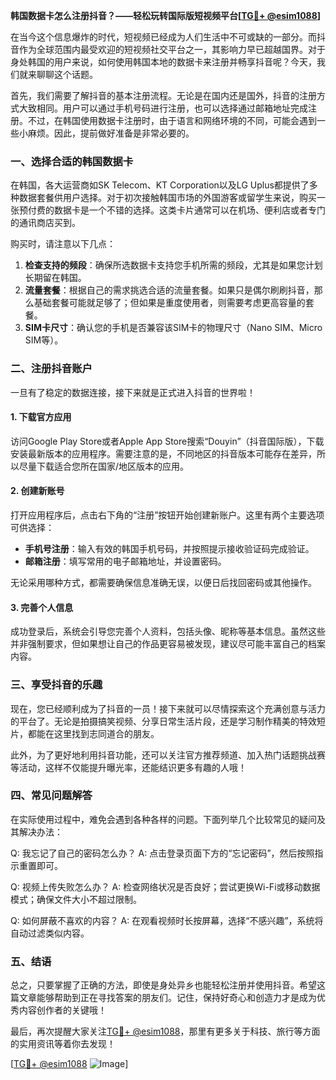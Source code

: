 **韩国数据卡怎么注册抖音？——轻松玩转国际版短视频平台[[TG💪+ @esim1088](https://t.me/s/esim1088)]**

在当今这个信息爆炸的时代，短视频已经成为人们生活中不可或缺的一部分。而抖音作为全球范围内最受欢迎的短视频社交平台之一，其影响力早已超越国界。对于身处韩国的用户来说，如何使用韩国本地的数据卡来注册并畅享抖音呢？今天，我们就来聊聊这个话题。

首先，我们需要了解抖音的基本注册流程。无论是在国内还是国外，抖音的注册方式大致相同。用户可以通过手机号码进行注册，也可以选择通过邮箱地址完成注册。不过，在韩国使用数据卡注册时，由于语言和网络环境的不同，可能会遇到一些小麻烦。因此，提前做好准备是非常必要的。

### **一、选择合适的韩国数据卡**

在韩国，各大运营商如SK Telecom、KT Corporation以及LG Uplus都提供了多种数据套餐供用户选择。对于初次接触韩国市场的外国游客或留学生来说，购买一张预付费的数据卡是一个不错的选择。这类卡片通常可以在机场、便利店或者专门的通讯商店买到。

购买时，请注意以下几点：
1. **检查支持的频段**：确保所选数据卡支持您手机所需的频段，尤其是如果您计划长期留在韩国。
2. **流量套餐**：根据自己的需求挑选合适的流量套餐。如果只是偶尔刷刷抖音，那么基础套餐可能就足够了；但如果是重度使用者，则需要考虑更高容量的套餐。
3. **SIM卡尺寸**：确认您的手机是否兼容该SIM卡的物理尺寸（Nano SIM、Micro SIM等）。

### **二、注册抖音账户**

一旦有了稳定的数据连接，接下来就是正式进入抖音的世界啦！

#### **1. 下载官方应用**
访问Google Play Store或者Apple App Store搜索“Douyin”（抖音国际版），下载安装最新版本的应用程序。需要注意的是，不同地区的抖音版本可能存在差异，所以尽量下载适合您所在国家/地区版本的应用。

#### **2. 创建新账号**
打开应用程序后，点击右下角的“注册”按钮开始创建新账户。这里有两个主要选项可供选择：
- **手机号注册**：输入有效的韩国手机号码，并按照提示接收验证码完成验证。
- **邮箱注册**：填写常用的电子邮箱地址，并设置密码。

无论采用哪种方式，都需要确保信息准确无误，以便日后找回密码或其他操作。

#### **3. 完善个人信息**
成功登录后，系统会引导您完善个人资料，包括头像、昵称等基本信息。虽然这些并非强制要求，但如果想让自己的作品更容易被发现，建议尽可能丰富自己的档案内容。

### **三、享受抖音的乐趣**

现在，您已经顺利成为了抖音的一员！接下来就可以尽情探索这个充满创意与活力的平台了。无论是拍摄搞笑视频、分享日常生活片段，还是学习制作精美的特效短片，都能在这里找到志同道合的朋友。

此外，为了更好地利用抖音功能，还可以关注官方推荐频道、加入热门话题挑战赛等活动，这样不仅能提升曝光率，还能结识更多有趣的人哦！

### **四、常见问题解答**

在实际使用过程中，难免会遇到各种各样的问题。下面列举几个比较常见的疑问及其解决办法：

Q: 我忘记了自己的密码怎么办？
A: 点击登录页面下方的“忘记密码”，然后按照指示重置即可。

Q: 视频上传失败怎么办？
A: 检查网络状况是否良好；尝试更换Wi-Fi或移动数据模式；确保文件大小不超过限制。

Q: 如何屏蔽不喜欢的内容？
A: 在观看视频时长按屏幕，选择“不感兴趣”，系统将自动过滤类似内容。

### **五、结语**

总之，只要掌握了正确的方法，即使是身处异乡也能轻松注册并使用抖音。希望这篇文章能够帮助到正在寻找答案的朋友们。记住，保持好奇心和创造力才是成为优秀内容创作者的关键哦！

最后，再次提醒大家关注[TG💪+ @esim1088](https://t.me/s/esim1088)，那里有更多关于科技、旅行等方面的实用资讯等着你去发现！

[[TG💪+ @esim1088](https://t.me/s/esim1088) ![Image](https://i.postimg.cc/4NQfJmqS/Snipaste-2025-05-13-00-14-12.png)]
